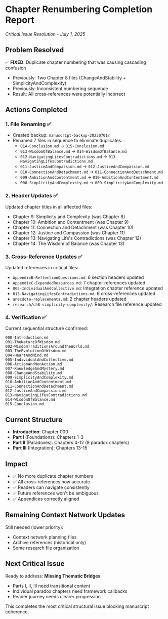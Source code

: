 # Chapter Renumbering Completion Report

*Critical Issue Resolution - July 1, 2025*

## Problem Resolved
✅ **FIXED**: Duplicate chapter numbering that was causing cascading confusion
- Previously: Two Chapter 8 files (ChangeAndStability + SimplicityAndComplexity)
- Previously: Inconsistent numbering sequence
- Result: All cross-references were potentially incorrect

## Actions Completed

### 1. File Renaming ✅
- Created backup: `manuscript-backup-20250701/`
- Renamed 7 files in sequence to eliminate duplicates:
  - `014-Conclusion.md` → `015-Conclusion.md`
  - `013-WisdomOfBalance.md` → `014-WisdomOfBalance.md`
  - `012-NavigatingLifesContradictions.md` → `013-NavigatingLifesContradictions.md`
  - `011-JusticeAndCompassion.md` → `012-JusticeAndCompassion.md`
  - `010-ConnectionAndDetachment.md` → `011-ConnectionAndDetachment.md`
  - `009-AmbitionAndContentment.md` → `010-AmbitionAndContentment.md`
  - `008-SimplicityAndComplexity.md` → `009-SimplicityAndComplexity.md`

### 2. Header Updates ✅
Updated chapter titles in all affected files:
- Chapter 9: Simplicity and Complexity (was Chapter 8)
- Chapter 10: Ambition and Contentment (was Chapter 9)
- Chapter 11: Connection and Detachment (was Chapter 10)
- Chapter 12: Justice and Compassion (was Chapter 11)
- Chapter 13: Navigating Life's Contradictions (was Chapter 12)
- Chapter 14: The Wisdom of Balance (was Chapter 13)

### 3. Cross-Reference Updates ✅
Updated references in critical files:
- `AppendixB-ReflectionQuestions.md`: 6 section headers updated
- `AppendixC-ExpandedResources.md`: 7 chapter references updated
- `005-IndividualAndCollective.md`: Integration chapter reference updated
- `013-NavigatingLifesContradictions.md`: 6 cross-references updated
- `anecdote-replacements.md`: 2 chapter headers updated
- `research/ch8-simplicity-complexity/`: Research file reference updated

### 4. Verification ✅
Current sequential structure confirmed:
```
000-Introduction.md
001-TheNatureOfWisdom.md
002-WisdomTraditionsAroundTheWorld.md
003-TheEvolutionOfWisdom.md
004-HeartAndMind.md
005-IndividualAndCollective.md
006-ActionAndNonAction.md
007-KnowledgeAndMystery.md
008-ChangeAndStability.md
009-SimplicityAndComplexity.md
010-AmbitionAndContentment.md
011-ConnectionAndDetachment.md
012-JusticeAndCompassion.md
013-NavigatingLifesContradictions.md
014-WisdomOfBalance.md
015-Conclusion.md
```

## Current Structure
- **Introduction**: Chapter 000
- **Part I** (Foundations): Chapters 1-3
- **Part II** (Paradoxes): Chapters 4-12 (9 paradox chapters)
- **Part III** (Integration): Chapters 13-15

## Impact
- ✅ No more duplicate chapter numbers
- ✅ All cross-references now accurate
- ✅ Readers can navigate consistently
- ✅ Future references won't be ambiguous
- ✅ Appendices correctly aligned

## Remaining Context Network Updates
Still needed (lower priority):
- Context network planning files
- Archive references (historical only)
- Some research file organization

## Next Critical Issue
Ready to address: **Missing Thematic Bridges**
- Parts I, II, III need transitional content
- Individual paradox chapters need framework callbacks
- Reader journey needs clearer progression

This completes the most critical structural issue blocking manuscript coherence.